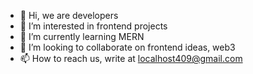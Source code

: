 - 👋 Hi, we are developers
- 👀 I’m interested in frontend projects
- 🌱 I’m currently learning MERN
- 💞️ I’m looking to collaborate on frontend ideas, web3
- 📫 How to reach us, write at localhost409@gmail.com

<!---
localhostwar/localhostwar is a ✨ special ✨ repository because its `README.md` (this file) appears on your GitHub profile.
You can click the Preview link to take a look at your changes.
--->
